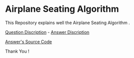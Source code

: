 # Airplane Seating Algorithm

<p>This Repository explains well the Airplane Seating Algorithm .</p>

<p>
    <a href="https://pacifiquem/Airplane-seating-algorithm/tree/main/src/Question.md">Question Discription</a>
                                                    -
    <a href="https://pacifiquem/Airplane-seating-algorithm/tree/main/src/Answer.md">Answer Discription</a>
</p>
<p>
    <a href="https://pacifiquem/Airplane-seating-algorithm/tree/main/src/answer.cpp">Answer's Source Code</a>
</p>
<p>Thank You !</p>

